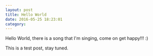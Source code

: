 ```yaml
---
layout: post
title: Hello World
date: 2016-05-25 18:23:01
category:
---
```


Hello World, there is a song that I'm singing, come on get happy!!! :)

This is a test post, stay tuned.